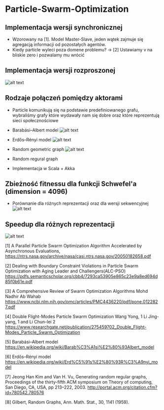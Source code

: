 # Particle-Swarm-Optimization

## Implementacja wersji synchronicznej
* Wzorowany na [1]. Model Master-Slave, jeden wątek zajmuje się agregacją informacji od pozostałych agentów.
* Kiedy particle wyleci poza domene problemu? -> [2] Ustawiamy v na bliskie zero i pozwalamy mu wrócić

## Implementacja wersji rozproszonej
![alt text](https://github.com/michalpawlowicz/Particle-Swarm-Optimization/blob/experimental/scala/scala/PSO_Flow.png?raw=true)

## Rodzaje połączeń pomiędzy aktorami
* Particle komunikują się na podstawie predefiniowanego grafu, wybraliśmy grafy które wydawały nam się dobre oraz które reprezentują sieci społecznościowe

* Barabási–Albert model
![alt text](https://upload.wikimedia.org/wikipedia/commons/thumb/4/40/Barabasi_albert_graph.svg/1920px-Barabasi_albert_graph.svg.png)

* Erdős–Rényi model
![alt text](https://www.researchgate.net/profile/Mikayel_Poghosyan/publication/330369123/figure/fig4/AS:715020707045386@1547485629921/Tree-graph-of-Erdos-Renyi-model-for-large-number-of-nodes.ppm)

* Random geometric graph
![alt text](https://networkx.github.io/documentation/networkx-1.9/_images/random_geometric_graph.png)

* Random regural graph

* Implementacja w Scala + Akka

## Zbieżność fitnessu dla funkcji Schwefel'a (dimension = 4096)
* Porównanie dla różnych reprezentacji oraz dla wersji sekwencyjnej
![alt text](https://github.com/michalpawlowicz/Particle-Swarm-Optimization/blob/experimental/scala/scala/outs/32_4096/fitness.png?raw=true)

## Speedup dla różnych reprezentacji

![alt text](https://github.com/michalpawlowicz/Particle-Swarm-Optimization/blob/experimental/scala/scala/outs/32_4096/speedup_final.png?raw=true)


[1] A Parallel Particle Swarm Optimization Algorithm Accelerated by Asynchronous Evaluations, https://ntrs.nasa.gov/archive/nasa/casi.ntrs.nasa.gov/20050182658.pdf

[2] Dealing with Boundary Constraint Violations in Particle Swarm Optimization with Aging Leader and Challengers(ALC-PSO) https://pdfs.semanticscholar.org/cbb4/7293ca53905e865c23e9a8ed694d85f0b61e.pdf

[3] A Comprehensive Review of Swarm Optimization Algorithms Mohd Nadhir Ab Wahab https://www.ncbi.nlm.nih.gov/pmc/articles/PMC4436220/pdf/pone.0122827.pdf

[4] Double Flight-Modes Particle Swarm Optimization Wang Yong, 1 Li Jing-yang, 1 and Li Chun-lei 2 https://www.researchgate.net/publication/275459702_Double_Flight-Modes_Particle_Swarm_Optimization

[5] Barabási–Albert model
https://en.wikipedia.org/wiki/Barab%C3%A1si%E2%80%93Albert_model

[6] Erdős–Rényi model
https://en.wikipedia.org/wiki/Erd%C5%91s%E2%80%93R%C3%A9nyi_model

[7] Jeong Han Kim and Van H. Vu, Generating random regular graphs, Proceedings of the thirty-fifth ACM symposium on Theory of computing, San Diego, CA, USA, pp 213–222, 2003. http://portal.acm.org/citation.cfm?id=780542.780576

[8]	Gilbert, Random Graphs, Ann. Math. Stat., 30, 1141 (1959).
